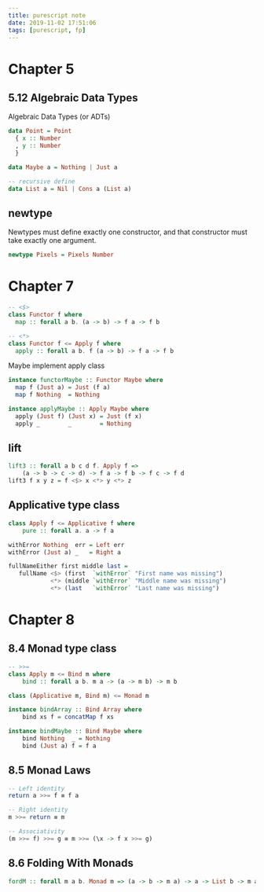 ```yaml
---
title: purescript note
date: 2019-11-02 17:51:06
tags: [purescript, fp]
---
```


# Chapter 5

## 5.12 Algebraic Data Types

Algebraic Data Types (or ADTs)

```purescript
data Point = Point
  { x :: Number
  , y :: Number
  }

data Maybe a = Nothing | Just a

-- recursive define
data List a = Nil | Cons a (List a)

```

## newtype

Newtypes must define exactly one constructor, and that constructor must take exactly one argument.

```purescript
newtype Pixels = Pixels Number
```

# Chapter 7

```purescript
-- <$>
class Functor f where
  map :: forall a b. (a -> b) -> f a -> f b

-- <*>
class Functor f <= Apply f where
  apply :: forall a b. f (a -> b) -> f a -> f b

```

Maybe implement apply class

```purescript
instance functorMaybe :: Functor Maybe where
  map f (Just a) = Just (f a)
  map f Nothing  = Nothing

instance applyMaybe :: Apply Maybe where
  apply (Just f) (Just x) = Just (f x)
  apply _        _        = Nothing
```

<!--more-->

## lift

```purescript
lift3 :: forall a b c d f. Apply f => 
    (a -> b -> c -> d) -> f a -> f b -> f c -> f d
lift3 f x y z = f <$> x <*> y <*> z
```

## Applicative type class

```purescript
class Apply f <= Applicative f where
    pure :: forall a. a -> f a
```

```purescript
withError Nothing  err = Left err
withError (Just a) _   = Right a

fullNameEither first middle last =
   fullName <$> (first  `withError` "First name was missing")
            <*> (middle `withError` "Middle name was missing")
            <*> (last   `withError` "Last name was missing")
```

# Chapter 8

## 8.4 Monad type class

```purescript
-- >>=
class Apply m <= Bind m where
    bind :: forall a b. m a -> (a -> m b) -> m b

class (Applicative m, Bind m) <= Monad m

instance bindArray :: Bind Array where
    bind xs f = concatMap f xs

instance bindMaybe :: Bind Maybe where
    bind Nothing  _ = Nothing
    bind (Just a) f = f a
```

## 8.5 Monad Laws

```haskell
-- Left identity
return a >>= f ≡ f a

-- Right identity
m >>= return ≡ m

-- Associativity
(m >>= f) >>= g ≡ m >>= (\x -> f x >>= g)
```

## 8.6 Folding With Monads

```purescript
fordM :: forall m a b. Monad m => (a -> b -> m a) -> a -> List b -> m a
```

